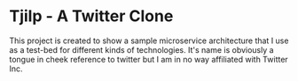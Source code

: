 # Tjilp - A Twitter Clone

This project is created to show a sample microservice architecture that I use as a test-bed for different kinds of
technologies. It's name is obviously a tongue in cheek reference to twitter but I am in no way affiliated with 
Twitter Inc. 